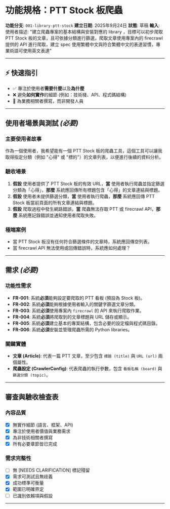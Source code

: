 # 功能規格：PTT Stock 板爬蟲

**功能分支**: `001-library-ptt-stock`
**建立日期**: 2025年9月24日
**狀態**: 草稿
**輸入**: 使用者描述: "建立爬蟲專案的基本結構與安裝對應的 library ，目標可以初步爬取 PTT Stock 板的文章，且可依據分類進行篩選，爬取文章使用專案內的 firecrawl 提供的 API 進行爬取，建立 spec 使用繁體中文與符合繁體中文的表達習慣，專業術語可使用英文表達"

---

## ⚡ 快速指引
- ✅ 專注於使用者**需要什麼**以及**為什麼**
- ❌ 避免**如何實作**的細節 (例如：技術棧、API、程式碼結構)
- 👥 為業務相關者撰寫，而非開發人員

---

## 使用者場景與測試 *(必要)*

### 主要使用者故事
作為一個使用者，我希望能有一個 PTT Stock 板的爬蟲工具，這個工具可以讓我取得指定分類（例如 "心得" 或 "標的"）的文章列表，以便進行後續的資料分析。

### 驗收場景
1.  **假設** 使用者提供了 PTT Stock 板的有效 URL，**當** 使用者執行爬蟲並指定篩選分類為「心得」，**那麼** 系統應回傳所有標題包含「心得」的文章連結與標題。
2.  **假設** 使用者未提供篩選分類，**當** 使用者執行爬蟲，**那麼** 系統應回傳 PTT Stock 板當前頁面的所有文章連結與標題。
3.  **假設** 爬取過程中發生網路錯誤，**當** 爬蟲無法存取 PTT 或 firecrawl API，**那麼** 系統應記錄錯誤並通知使用者爬取失敗。

### 極端案例
- 當 PTT Stock 板沒有任何符合篩選條件的文章時，系統應回傳空列表。
- 當 firecrawl API 無法使用或回傳錯誤時，系統應如何處理？

---

## 需求 *(必要)*

### 功能性需求
- **FR-001**: 系統**必須**能夠設定要爬取的 PTT 看板 (預設為 Stock 板)。
- **FR-002**: 系統**必須**能夠根據使用者輸入的關鍵字篩選文章分類。
- **FR-003**: 系統**必須**使用專案內 `firecrawl` 的 API 來執行爬取作業。
- **FR-004**: 系統**必須**將爬取到的文章標題與 URL 儲存或顯示。
- **FR-005**: 系統**必須**建立基本的專案結構，包含必要的設定檔與程式碼目錄。
- **FR-006**: 系統**必須**安裝並管理爬蟲所需的 Python libraries。

### 關鍵實體
- **文章 (Article)**: 代表一篇 PTT 文章，至少包含 `標題 (title)` 與 `URL (url)` 兩個屬性。
- **爬蟲設定 (CrawlerConfig)**: 代表爬蟲的執行參數，包含 `看板名稱 (board)` 與 `篩選分類 (topic)`。

---

## 審查與驗收檢查表

### 內容品質
- [X] 無實作細節 (語言、框架、API)
- [X] 專注於使用者價值與業務需求
- [X] 為非技術相關者撰寫
- [X] 所有必要章節皆已完成

### 需求完整性
- [ ] 無 [NEEDS CLARIFICATION] 標記殘留
- [X] 需求可測試且無歧義
- [X] 成功標準可衡量
- [X] 範圍已明確界定
- [ ] 已識別依賴項與假設

---

